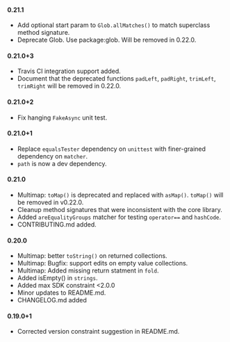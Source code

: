 #### 0.21.1
   * Add optional start param to `Glob.allMatches()` to match superclass
     method signature.
   * Deprecate Glob. Use package:glob. Will be removed in 0.22.0.

#### 0.21.0+3
   * Travis CI integration support added.
   * Document that the deprecated functions `padLeft`, `padRight`, `trimLeft`,
     `trimRight` will be removed in 0.22.0.

#### 0.21.0+2
   * Fix hanging `FakeAsync` unit test.

#### 0.21.0+1
   * Replace `equalsTester` dependency on `unittest` with finer-grained
     dependency on `matcher`.
   * `path` is now a dev dependency.

#### 0.21.0
   * Multimap: `toMap()` is deprecated and replaced with `asMap()`. `toMap()`
     will be removed in v0.22.0.
   * Cleanup method signatures that were inconsistent with the core library.
   * Added `areEqualityGroups` matcher for testing `operator==` and `hashCode`.
   * CONTRIBUTING.md added.

#### 0.20.0
   * Multimap: better `toString()` on returned collections.
   * Multimap: Bugfix: support edits on empty value collections.
   * Multimap: Added missing return statment in `fold`.
   * Added isEmpty() in `strings`.
   * Added max SDK constraint <2.0.0
   * Minor updates to README.md.
   * CHANGELOG.md added

#### 0.19.0+1
   * Corrected version constraint suggestion in README.md.
